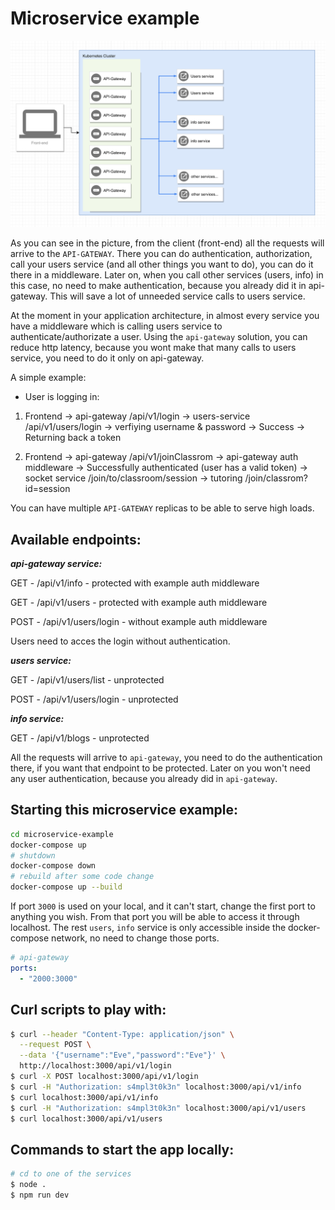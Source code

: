 # Microservice example

![Image](flowchart.png)

As you can see in the picture, from the client (front-end) all the requests will arrive to the `API-GATEWAY`. There you can do authentication, authorization, call your users service (and all other things you want to do), you can do it there in a middleware. Later on, when you call other services (users, info) in this case, no need to make authentication, because you already did it in api-gateway. This will save a lot of unneeded service calls to users service. 

At the moment in your application architecture, in almost every service you have a middleware which is calling users service to authenticate/authorizate a user. Using the `api-gateway` solution, you can reduce http latency, because you wont make that many calls to users service, you need to do it only on api-gateway.

A simple example:

- User is logging in:

1) Frontend -> 
    api-gateway /api/v1/login ->
    users-service /api/v1/users/login ->
    verfiying username & password ->
    Success ->
    Returning back a token

2) Frontend ->
  api-gateway /api/v1/joinClassrom ->
  api-gateway auth middleware -> 
  Successfully authenticated (user has a valid token) ->
  socket service /join/to/classroom/session ->
  tutoring /join/classrom?id=session


You can have multiple `API-GATEWAY` replicas to be able to serve high loads.

## Available endpoints:

***api-gateway service:***

GET - /api/v1/info - protected with example auth middleware

GET - /api/v1/users - protected with example auth middleware

POST - /api/v1/users/login - without example auth middleware

Users need to acces the login without authentication.

***users service:***

GET - /api/v1/users/list - unprotected

POST - /api/v1/users/login - unprotected

***info service:***

GET - /api/v1/blogs - unprotected

All the requests will arrive to `api-gateway`, you need to do the authentication there, if you want that endpoint to be protected.
Later on you won't need any user authentication, because you already did in `api-gateway`.

## Starting this microservice example:

```sh
cd microservice-example
docker-compose up
# shutdown
docker-compose down
# rebuild after some code change
docker-compose up --build
```

If port `3000` is used on your local, and it can't start, change the first port to anything you wish. From that port you will be able to access it through localhost. The rest `users`, `info` service is only accessible inside the docker-compose network, no need to change those ports.

```yaml
# api-gateway
ports:
  - "2000:3000"
```

## Curl scripts to play with:

```sh
$ curl --header "Content-Type: application/json" \
  --request POST \
  --data '{"username":"Eve","password":"Eve"}' \
  http://localhost:3000/api/v1/login
$ curl -X POST localhost:3000/api/v1/login
$ curl -H "Authorization: s4mpl3t0k3n" localhost:3000/api/v1/info
$ curl localhost:3000/api/v1/info
$ curl -H "Authorization: s4mpl3t0k3n" localhost:3000/api/v1/users
$ curl localhost:3000/api/v1/users
```

## Commands to start the app locally:

```sh
# cd to one of the services
$ node .
$ npm run dev
```



